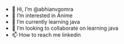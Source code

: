 - 👋 Hi, I’m @abhianvgomra
- 👀 I’m interested in Anime
- 🌱 I’m currently learning java
- 💞️ I’m looking to collaborate on learning java 
- 📫 How to reach me linkedin


<!---
abhianvgomra/abhianvgomra is a ✨ special ✨ repository because its `README.md` (this file) appears on your GitHub profile.
You can click the Preview link to take a look at your changes.
--->

